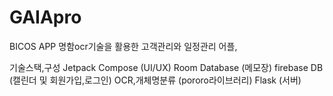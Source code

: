 # GAIApro

BICOS APP
명함ocr기술을 활용한 고객관리와 일정관리 어플,

기술스택,구성
Jetpack Compose (UI/UX)
Room Database (메모장)
firebase DB (캘린더 및 회원가입,로그인)
OCR,개체명분류 (pororo라이브러리)
Flask (서버)
